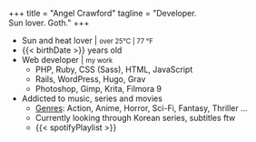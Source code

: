 +++
title = "Angel Crawford"
tagline = "Developer. <br />Sun lover. Goth."
+++

* Sun and heat lover | <small>over 25°C | 77 °F</small>
* {{< birthDate >}} years old
* Web developer | <small><span style="color: darkred;"><i class="fas fa-heart"></i></span> my work</small>
  * PHP, Ruby, CSS (Sass), HTML, JavaScript
  * Rails, WordPress, Hugo, Grav
  * Photoshop, Gimp, Krita, Filmora 9
* Addicted to music, series and movies
  * [Genres](genres): Action, Anime, Horror, Sci-Fi, Fantasy, Thriller ...
  * Currently looking through Korean series, subtitles ftw
  * {{< spotifyPlaylist >}}
